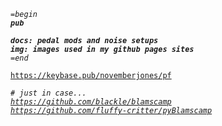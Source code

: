 <pre><code><em>=begin
<strong>pub

docs: pedal mods and noise setups
img: images used in my github pages sites</strong>
=end</em>

<a href="https://keybase.pub/novemberjones/pf">https://keybase.pub/novemberjones/pf</a>

<em># just in case...<em>
<a href="https://github.com/blackle/blamscamp">https://github.com/blackle/blamscamp</a>
<a href="https://github.com/fluffy-critter/pyBlamscamp">https://github.com/fluffy-critter/pyBlamscamp</a></code></pre>
